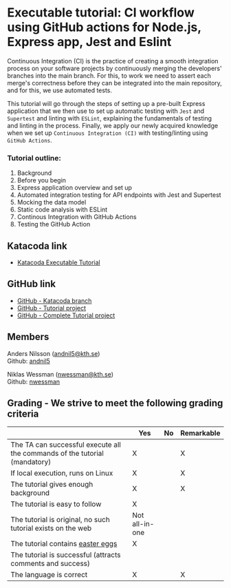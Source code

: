 # Executable tutorial: CI workflow using GitHub actions for Node.js, Express app, Jest and Eslint

Continuous Integration (CI) is the practice of creating a smooth integration process on your software projects by continuously merging the developers' branches into the main branch. For this, to work we need to assert each merge's correctness before they can be integrated into the main repository, and for this, we use automated tests.   

This tutorial will go through the steps of setting up a pre-built Express application that we then use to set up automatic testing with `Jest` and `Supertest` and linting with `ESLint`, explaining the fundamentals of testing and linting in the process. Finally, we apply our newly acquired knowledge when we set up `Continuous Integration (CI)` with testing/linting using `GitHub Actions`.

### Tutorial outline:
1. Background
2. Before you begin
3. Express application overview and set up
4. Automated integration testing for API endpoints with Jest and Supertest
5. Mocking the data model
6. Static code analysis with ESLint
7. Continous Integration with GitHub Actions
8. Testing the GitHub Action

## Katacoda link

- [Katacoda Executable Tutorial](https://www.katacoda.com/nwessman/scenarios/ci)

## GitHub link

- [GitHub - Katacoda branch](https://github.com/nwessman/katacoda-scenarios)
- [GitHub - Tutorial project](https://github.com/nwessman/katacoda-scenarios/tree/express-app)
- [GitHub - Complete Tutorial project](https://github.com/nwessman/katacoda-scenarios/tree/express-app-complete)

## Members
Anders Nilsson (andnil5@kth.se)  
Github: [andnil5](https://github.com/andnil5)

Niklas Wessman (nwessman@kth.se)  
Github: [nwessman](https://github.com/nwessman)

## Grading - We strive to meet the following grading criteria
|                                             | Yes | No | Remarkable |
|-------------------------------------------- | ----|----|-------------|
|The TA can successful execute all the commands of the tutorial (mandatory) | X |  | X |
|If local execution, runs on Linux | X |  | X  |
|The tutorial gives enough background | X |  | X |
|The tutorial is easy to follow  | X |  |  |
|The tutorial is original, no such tutorial exists on the web | Not all-in-one |  |  |
|The tutorial contains [easter eggs](https://github.com/OrkoHunter/python-easter-eggs) | X |  |  |
|The tutorial is successful (attracts comments and success) | |  |  |
|The language is correct | X |  | X |
